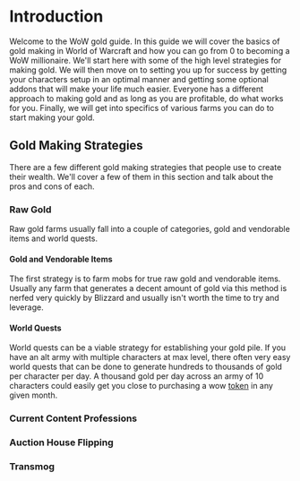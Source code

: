 # Introduction
Welcome to the WoW gold guide.  In this guide we will cover the basics of gold making in World of Warcraft and how you can go from 0 to becoming a WoW millionaire. We'll start here with some of the high level strategies for making gold. We will then move on to setting you up for success by getting your characters setup in an optimal manner and getting some optional addons that will make your life much easier.  Everyone has a different approach to making gold and as long as you are profitable, do what works for you. Finally, we will get into specifics of various farms you can do to start making your gold.

## Gold Making Strategies
There are a few different gold making strategies that people use to create their wealth. We'll cover a few of them in this section and talk about the pros and cons of each.

### Raw Gold
Raw gold farms usually fall into a couple of categories, gold and vendorable items and world quests.

#### Gold and Vendorable Items
The first strategy is to farm mobs for true raw gold and vendorable items.  Usually any farm that generates a decent amount of gold via this method is nerfed very quickly by Blizzard and usually isn't worth the time to try and leverage.

#### World Quests
World quests can be a viable strategy for establishing your gold pile. If you have an alt army with multiple characters at max level, there often very easy world quests that can be done to generate hundreds to thousands of gold per character per day.  A thousand gold per day across an army of 10 characters could easily get you close to purchasing a wow [token](https://www.wowhead.com/guide/wow-token) in any given month.

### Current Content Professions


### Auction House Flipping



### Transmog






